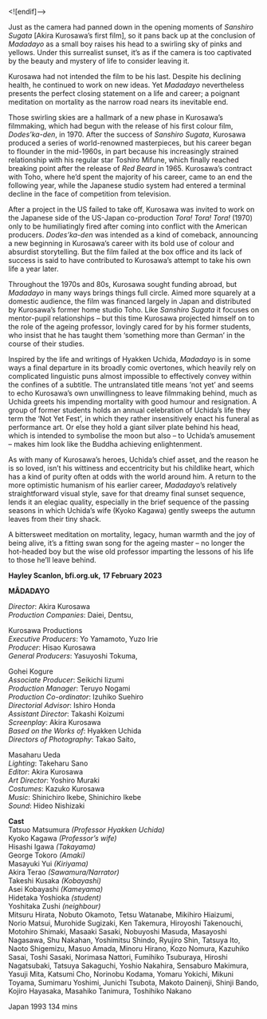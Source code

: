 

<![endif]-->

Just as the camera had panned down in the opening moments of _Sanshiro_ _Sugata_ [Akira Kurosawa’s first film], so it pans back up at the conclusion of _Madadayo_ as a small boy raises his head to a swirling sky of pinks and yellows. Under this surrealist sunset, it’s as if the camera is too captivated by the beauty and mystery of life to consider leaving it.

Kurosawa had not intended the film to be his last. Despite his declining health, he continued to work on new ideas. Yet _Madadayo_ nevertheless presents the perfect closing statement on a life and career; a poignant meditation on mortality as the narrow road nears its inevitable end.

Those swirling skies are a hallmark of a new phase in Kurosawa’s filmmaking, which had begun with the release of his first colour film, _Dodes’ka-den_, in 1970. After the success of _Sanshiro Sugata_, Kurosawa produced a series of world-renowned masterpieces, but his career began to flounder in the mid-1960s, in part because his increasingly strained relationship with his regular star Toshiro Mifune, which finally reached breaking point after the release of _Red Beard_ in 1965. Kurosawa’s contract with Toho, where he’d spent the majority of his career, came to an end the following year, while the Japanese studio system had entered a terminal decline in the face of competition from television.

After a project in the US failed to take off, Kurosawa was invited to work on the Japanese side of the US-Japan co-production _Tora! Tora! Tora!_ (1970) only to be humiliatingly fired after coming into conflict with the American producers. _Dodes’ka-den_ was intended as a kind of comeback, announcing a new beginning in Kurosawa’s career with its bold use of colour and absurdist storytelling. But the film failed at the box office and its lack of success is said to have contributed to Kurosawa’s attempt to take his own life a year later.

Throughout the 1970s and 80s, Kurosawa sought funding abroad, but _Madadayo_ in many ways brings things full circle. Aimed more squarely at a domestic audience, the film was financed largely in Japan and distributed by Kurosawa’s former home studio Toho. Like _Sanshiro Sugata_ it focuses on mentor-pupil relationships – but this time Kurosawa projected himself on to the role of the ageing professor, lovingly cared for by his former students, who insist that he has taught them ‘something more than German’ in the course of their studies.

Inspired by the life and writings of Hyakken Uchida, _Madadayo_ is in some ways a final departure in its broadly comic overtones, which heavily rely on complicated linguistic puns almost impossible to effectively convey within the confines of a subtitle. The untranslated title means ‘not yet’ and seems to echo Kurosawa’s own unwillingness to leave filmmaking behind, much as Uchida greets his impending mortality with good humour and resignation. A group of former students holds an annual celebration of Uchida’s life they term the ‘Not Yet Fest’, in which they rather insensitively enact his funeral as performance art. Or else they hold a giant silver plate behind his head, which is intended to symbolise the moon but also – to Uchida’s amusement – makes him look like the Buddha achieving enlightenment.

As with many of Kurosawa’s heroes, Uchida’s chief asset, and the reason he is so loved, isn’t his wittiness and eccentricity but his childlike heart, which has a kind of purity often at odds with the world around him. A return to the more optimistic humanism of his earlier career, _Madadayo_’s relatively straightforward visual style, save for that dreamy final sunset sequence, lends it an elegiac quality, especially in the brief sequence of the passing seasons in which Uchida’s wife (Kyoko Kagawa) gently sweeps the autumn leaves from their tiny shack.

A bittersweet meditation on mortality, legacy, human warmth and the joy of being alive, it’s a fitting swan song for the ageing master – no longer the hot-headed boy but the wise old professor imparting the lessons of his life to those he’ll leave behind.

**Hayley Scanlon, bfi.org.uk,** **17 February 2023**

**MÂDADAYO**

_Director_: Akira Kurosawa  
_Production Companies_: Daiei, Dentsu,

Kurosawa Productions  
_Executive Producers_: Yo Yamamoto, Yuzo Irie  
_Producer_: Hisao Kurosawa  
_General Producers_: Yasuyoshi Tokuma,

Gohei Kogure  
_Associate Producer_: Seikichi Iizumi  
_Production Manager_: Teruyo Nogami  
_Production Co-ordinator_: Izuhiko Suehiro  
_Directorial Advisor_: Ishiro Honda  
_Assistant Director_: Takashi Koizumi  
_Screenplay_: Akira Kurosawa  
_Based on the Works of_: Hyakken Uchida  
_Directors of Photography_: Takao Saito,

Masaharu Ueda  
_Lighting_: Takeharu Sano  
_Editor_: Akira Kurosawa  
_Art Director_: Yoshiro Muraki  
_Costumes_: Kazuko Kurosawa  
_Music_: Shinichiro Ikebe, Shinichiro Ikebe  
_Sound_: Hideo Nishizaki

**Cast**  
Tatsuo Matsumura _(Professor Hyakken Uchida)_  
Kyoko Kagawa _(Professor’s wife)_  
Hisashi Igawa _(Takayama)_  
George Tokoro _(Amaki)_  
Masayuki Yui _(Kiriyama)_  
Akira Terao _(Sawamura/Narrator)_  
Takeshi Kusaka _(Kobayashi)_  
Asei Kobayashi _(Kameyama)_  
Hidetaka Yoshioka _(student)_  
Yoshitaka Zushi _(neighbour)_  
Mitsuru Hirata, Nobuto Okamoto, Tetsu Watanabe, Mikihiro Hiaizumi,  
Norio Matsui, Murohide Sugizaki, Ken Takemura, Hiroyoshi Takenouchi, Motohiro Shimaki, Masaaki Sasaki, Nobuyoshi Masuda, Masayoshi Nagasawa, Shu Nakahan, Yoshimitsu Shindo, Ryujiro Shin, Tatsuya Ito, Naoto Shigemizu, Masuo Amada, Minoru Hirano, Kozo Nomura, Kazuhiko Sasai, Toshi Sasaki, Norimasa Nattori, Fumihiko Tsuburaya, Hiroshi Nagatsubaki, Tatsuya Sakaguchi,
Yoshio Nakahira, Sensaburo Makimura, Yasuji Mita, Katsumi Cho, Norinobu Kodama, Yomaru Yokichi, Mikuni Toyama, Sumimaru Yoshimi, Junichi Tsubota, Makoto Dainenji, Shinji Bando, Kojiro Hayasaka, Masahiko Tanimura, Toshihiko Nakano

Japan 1993
134 mins
<!--stackedit_data:
eyJoaXN0b3J5IjpbMzg5MjQwMjY2XX0=
-->